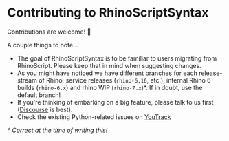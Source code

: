 # Contributing to RhinoScriptSyntax

Contributions are welcome! :raised_hands:

A couple things to note...

* The goal of RhinoScriptSyntax is to be familiar to users migrating from RhinoScript. Please keep that in mind when suggesting changes.
* As you might have noticed we have different branches for each release-stream of Rhino; service releases (`rhino-6.16`, etc.), internal Rhino 6 builds (`rhino-6.x`) and rhino WIP (`rhino-7.x`)\*. If in doubt, use the default branch!
* If you're thinking of embarking on a big feature, please talk to us first ([Discourse](https://discourse.mcneel.com/c/scripting) is best). 
* Check the existing Python-related issues on [YouTrack](https://mcneel.myjetbrains.com/youtrack/issues?q=%23RH%20%23%7BSDK:%20Python%7D%20sort%20by:%20State%20)

_\* Correct at the time of writing this!_
